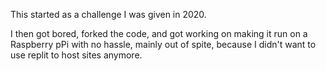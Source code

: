 This started as a challenge I was given in 2020.

I then got bored, forked the code, and got working on making it run on a Raspberry pPi with no hassle, mainly out of spite, because I didn't want to use replit to host sites anymore.
